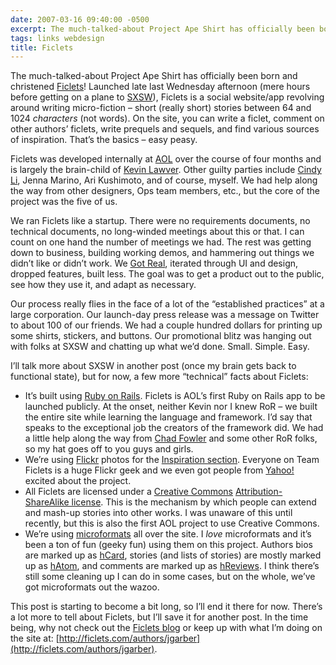 ```yaml
---
date: 2007-03-16 09:40:00 -0500
excerpt: The much-talked-about Project Ape Shirt has officially been born and christened Ficlets!
tags: links webdesign
title: Ficlets
---
```


The much-talked-about Project Ape Shirt has officially been born and christened [Ficlets](http://ficlets.com/)! Launched late last Wednesday afternoon (mere hours before getting on a plane to [SXSW](http://2007.sxsw.com/)), Ficlets is a social website/app revolving around writing micro-fiction – short (really short) stories between 64 and 1024 _characters_ (not words). On the site, you can write a ficlet, comment on other authors’ ficlets, write prequels and sequels, and find various sources of inspiration. That’s the basics – easy peasy.

Ficlets was developed internally at [AOL](http://www.aol.com/) over the course of four months and is largely the brain-child of [Kevin Lawver](http://lawver.net/). Other guilty parties include [Cindy Li](http://cindyli.com/), Jenna Marino, Ari Kushimoto, and of course, myself. We had help along the way from other designers, Ops team members, etc., but the core of the project was the five of us.

We ran Ficlets like a startup. There were no requirements documents, no technical documents, no long-winded meetings about this or that. I can count on one hand the number of meetings we had. The rest was getting down to business, building working demos, and hammering out things we didn’t like or didn’t work. We [Got Real](http://gettingreal.37signals.com/), iterated through UI and design, dropped features, built less. The goal was to get a product out to the public, see how they use it, and adapt as necessary.

Our process really flies in the face of a lot of the “established practices” at a large corporation. Our launch-day press release was a message on Twitter to about 100 of our friends. We had a couple hundred dollars for printing up some shirts, stickers, and buttons. Our promotional blitz was hanging out with folks at SXSW and chatting up what we’d done. Small. Simple. Easy.

I’ll talk more about SXSW in another post (once my brain gets back to functional state), but for now, a few more “technical” facts about Ficlets:

- It’s built using [Ruby on Rails](http://rubyonrails.org/). Ficlets is AOL’s first Ruby on Rails app to be launched publicly. At the onset, neither Kevin nor I knew RoR – we built the entire site while learning the language and framework. I’d say that speaks to the exceptional job the creators of the framework did. We had a little help along the way from [Chad Fowler](http://chadfowler.com/) and some other RoR folks, so my hat goes off to you guys and girls.
- We’re using [Flickr](http://flickr.com/) photos for the [Inspiration section](http://ficlets.com/inspiration/). Everyone on Team Ficlets is a huge Flickr geek and we even got people from [Yahoo!](http://yahoo.com/) excited about the project.
- All Ficlets are licensed under a [Creative Commons](http://creativecommons.org/) [Attribution-ShareAlike license](http://creativecommons.org/licenses/by-sa/2.5/). This is the mechanism by which people can extend and mash-up stories into other works. I was unaware of this until recently, but this is also the first AOL project to use Creative Commons.
- We’re using [microformats](http://microformats.org/) all over the site. I _love_ microformats and it’s been a ton of fun (geeky fun) using them on this project. Authors bios are marked up as [hCard](http://microformats.org/wiki/hcard), stories (and lists of stories) are mostly marked up as [hAtom](http://microformats.org/wiki/hatom), and comments are marked up as [hReviews](http://microformats.org/wiki/hreview). I think there’s still some cleaning up I can do in some cases, but on the whole, we’ve got microformats out the wazoo.

This post is starting to become a bit long, so I’ll end it there for now. There’s a lot more to tell about Ficlets, but I’ll save it for another post. In the time being, why not check out the [Ficlets blog](http://ficlets.com/blog/) or keep up with what I’m doing on the site at: [http://ficlets.com/authors/jgarber](http://ficlets.com/authors/jgarber).